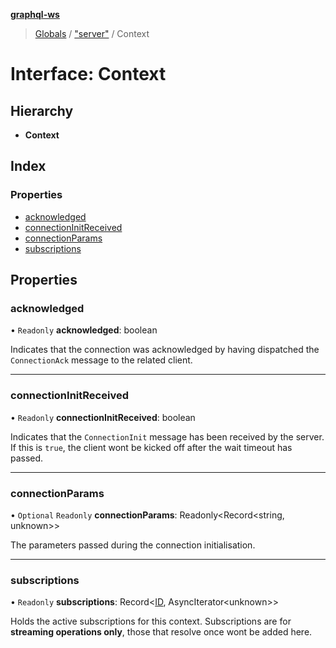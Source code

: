 **[graphql-ws](../README.md)**

> [Globals](../README.md) / ["server"](../modules/_server_.md) / Context

# Interface: Context

## Hierarchy

* **Context**

## Index

### Properties

* [acknowledged](_server_.context.md#acknowledged)
* [connectionInitReceived](_server_.context.md#connectioninitreceived)
* [connectionParams](_server_.context.md#connectionparams)
* [subscriptions](_server_.context.md#subscriptions)

## Properties

### acknowledged

• `Readonly` **acknowledged**: boolean

Indicates that the connection was acknowledged
by having dispatched the `ConnectionAck` message
to the related client.

___

### connectionInitReceived

• `Readonly` **connectionInitReceived**: boolean

Indicates that the `ConnectionInit` message
has been received by the server. If this is
`true`, the client wont be kicked off after
the wait timeout has passed.

___

### connectionParams

• `Optional` `Readonly` **connectionParams**: Readonly\<Record\<string, unknown>>

The parameters passed during the connection initialisation.

___

### subscriptions

• `Readonly` **subscriptions**: Record\<[ID](../modules/_types_.md#id), AsyncIterator\<unknown>>

Holds the active subscriptions for this context.
Subscriptions are for **streaming operations only**,
those that resolve once wont be added here.
